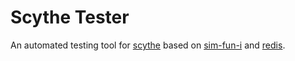 Scythe Tester
=============

An automated testing tool for [scythe](https://github.com/scythe-suite/scythe) based on [sim-fun-i](https://github.com/scythe-suite/sim-fun-i) and [redis](https://redis.io/).
